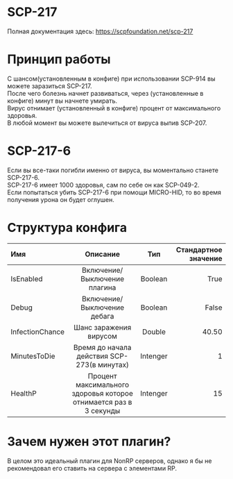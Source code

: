 # SCP-217
Полная документация здесь: https://scpfoundation.net/scp-217
# Принцип работы
С шансом(установленным в конфиге) при использовании SCP-914 вы можете заразиться SCP-217.  
После чего болезнь начнет развиваться, через (установленные в конфиге) минут вы начнете умирать.  
Вирус отнимает (установленный в конфиге) процент от максимального здоровья.  
В любой момент вы можете вылечиться от вируса выпив SCP-207.
# SCP-217-6
Если вы все-таки погибли именно от вируса, вы моментально станете SCP-217-6.  
SCP-217-6 имеет 1000 здоровья, сам по себе он как SCP-049-2.  
Если попытаться убить SCP-217-6 при помощи MICRO-HID, то во время получения урона он будет оглушен.
# Структура конфига
| Имя  | Описание  | Тип | Стандартное значение 
|:-------------   |:---------------:|:-------------:| -------------:
| IsEnabled       |  Включение/Выключение плагина   | Boolean       | True
| Debug           |  Включение/Выключение дебага     | Boolean       | False
| InfectionChance |  Шанс заражения вирусом         | Double        | 40.50
| MinutesToDie    |  Время до начала действия SCP-273(в минутах) | Intenger | 1
| HealthP         |  Процент максимального здоровья которое отнимается раз в 3 секунды | Intenger | 15
# Зачем нужен этот плагин?
В целом это идеальный плагин для NonRP серверов, однако я бы не рекомендовал его ставить на сервера с элементами RP.
